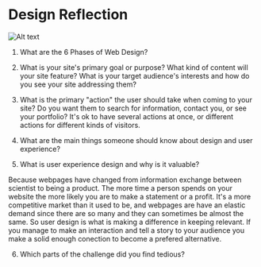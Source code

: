 # Design Reflection

![Alt text](/path/to/imgs/map.png)


1. What are the 6 Phases of Web Design?

2. What is your site's primary goal or purpose? What kind of content will your site feature?
What is your target audience's interests and how do you see your site addressing them?

3. What is the primary "action" the user should take when coming to your site? Do you want them to search for information, contact you, or see your portfolio? It's ok to have several actions at once, or different actions for different kinds of visitors.

4. What are the main things someone should know about design and user experience?

5. What is user experience design and why is it valuable? 

Because webpages have changed from information exchange between scientist to being a product. The more time a person spends on your website the more likely you are to make a statement or a profit. It's a more competitive market than it used to be, and webpages are have an elastic demand since there are so many and they can sometimes be almost the same. So user design is what is making a difference in keeping relevant. If you manage to make an interaction and tell a story to your audience you make a solid enough conection to become a prefered alternative.


6. Which parts of the challenge did you find tedious?